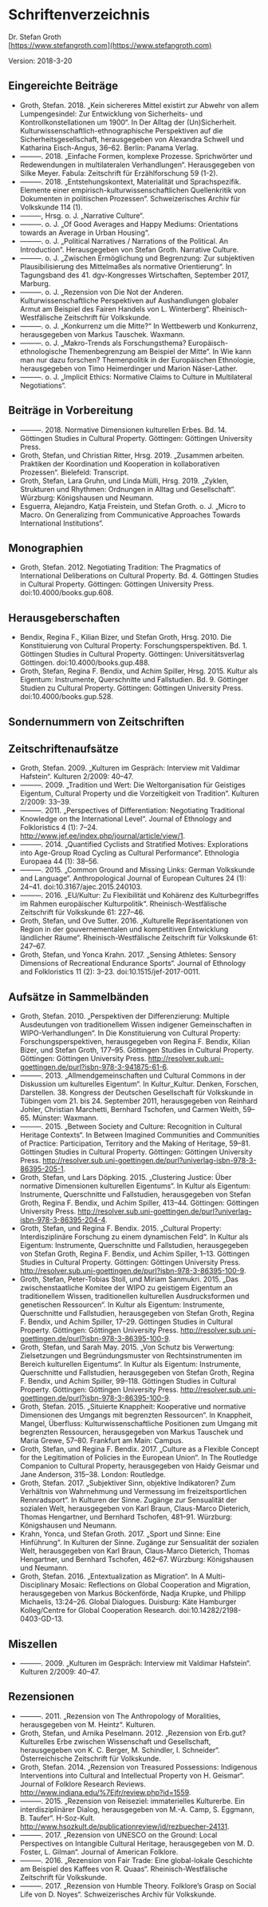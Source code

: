 # Schriftenverzeichnis
Dr. Stefan Groth  
[https://www.stefangroth.com](https://www.stefangroth.com)

Version: 2018-3-20

## Eingereichte Beiträge
* Groth, Stefan. 2018. „Kein sichereres Mittel existirt zur Abwehr von allem Lumpengesindel: Zur Entwicklung von Sicherheits- und Kontrollkonstellationen um 1900“. In Der Alltag der (Un)Sicherheit. Kulturwissenschaftlich-ethnographische Perspektiven auf die Sicherheitsgesellschaft, herausgegeben von Alexandra Schwell und Katharina Eisch-Angus, 36–62. Berlin: Panama Verlag.  
* ———. 2018. „Einfache Formen, komplexe Prozesse. Sprichwörter und Redewendungen in multilateralen Verhandlungen“. Herausgegeben von Silke Meyer. Fabula: Zeitschrift für Erzählforschung 59 (1-2).  
* ———. 2018. „Entstehungskontext, Materialität und Sprachspezifik. Elemente einer empirisch-kulturwissenschaftlichen Quellenkritik von Dokumenten in politischen Prozessen“. Schweizerisches Archiv für Volkskunde 114 (1).  
* ———, Hrsg. o. J. „Narrative Culture“.  
* ———. o. J. „Of Good Averages and Happy Mediums: Orientations towards an Average in Urban Housing“.  
* ———. o. J. „Political Narratives / Narrations of the Political. An Introduction“. Herausgegeben von Stefan Groth. Narrative Culture.  
* ———. o. J. „Zwischen Ermöglichung und Begrenzung: Zur subjektiven Plausibilisierung des Mittelmaßes als normative Orientierung“. In Tagungsband des 41. dgv-Kongresses Wirtschaften, September 2017, Marburg.  
* ———. o. J. „Rezension von Die Not der Anderen. Kulturwissenschaftliche Perspektiven auf Aushandlungen globaler Armut am Beispiel des Fairen Handels von L. Winterberg“. Rheinisch-Westfälische Zeitschrift für Volkskunde.  
* ———. o. J. „Konkurrenz um die Mitte?“ In Wettbewerb und Konkurrenz, herausgegeben von Markus Tauschek. Waxmann.  
* ———. o. J. „Makro-Trends als Forschungsthema? Europäisch-ethnologische Themenbegrenzung am Beispiel der Mitte“. In Wie kann man nur dazu forschen? Themenpolitik in der Europäischen Ethnologie, herausgegeben von Timo Heimerdinger und Marion Näser-Lather.  
* ———. o. J. „Implicit Ethics: Normative Claims to Culture in Multilateral Negotiations“.

## Beiträge in Vorbereitung
* ———. 2018. Normative Dimensionen kulturellen Erbes. Bd. 14. Göttingen Studies in Cultural Property. Göttingen: Göttingen University Press.  
* Groth, Stefan, und Christian Ritter, Hrsg. 2019. „Zusammen arbeiten. Praktiken der Koordination und Kooperation in kollaborativen Prozessen“. Bielefeld: Transcript.  
* Groth, Stefan, Lara Gruhn, und Linda Mülli, Hrsg. 2019. „Zyklen, Strukturen und Rhythmen: Ordnungen in Alltag und Gesellschaft“. Würzburg: Königshausen und Neumann.  
* Esguerra, Alejandro, Katja Freistein, und Stefan Groth. o. J. „Micro to Macro. On Generalizing from Communicative Approaches Towards International Institutions“.

## Monographien
* Groth, Stefan. 2012. Negotiating Tradition: The Pragmatics of International Deliberations on Cultural Property. Bd. 4. Göttingen Studies in Cultural Property. Göttingen: Göttingen University Press. doi:10.4000/books.gup.608.

## Herausgeberschaften
* Bendix, Regina F., Kilian Bizer, und Stefan Groth, Hrsg. 2010. Die Konstituierung von Cultural Property: Forschungsperspektiven. Bd. 1. Göttingen Studies in Cultural Property. Göttingen: Universitätsverlag Göttingen. doi:10.4000/books.gup.488.  
* Groth, Stefan, Regina F. Bendix, und Achim Spiller, Hrsg. 2015. Kultur als Eigentum: Instrumente, Querschnitte und Fallstudien. Bd. 9. Göttinger Studien zu Cultural Property. Göttingen: Göttingen University Press. doi:10.4000/books.gup.528.

## Sondernummern von Zeitschriften


## Zeitschriftenaufsätze
* Groth, Stefan. 2009. „Kulturen im Gespräch: Interview mit Valdimar Hafstein“. Kulturen 2/2009: 40–47.  
* ———. 2009. „Tradition und Wert: Die Weltorganisation für Geistiges Eigentum, Cultural Property und die Vorzeitigkeit von Tradition“. Kulturen 2/2009: 33–39.  
* ———. 2011. „Perspectives of Differentiation: Negotiating Traditional Knowledge on the International Level“. Journal of Ethnology and Folkloristics 4 (1): 7–24. http://www.jef.ee/index.php/journal/article/view/1.  
* ———. 2014. „Quantified Cyclists and Stratified Motives: Explorations into Age-Group Road Cycling as Cultural Performance“. Ethnologia Europaea 44 (1): 38–56.  
* ———. 2015. „Common Ground and Missing Links: German Volkskunde and Language“. Anthropological Journal of European Cultures 24 (1): 24–41. doi:10.3167/ajec.2015.240103.  
* ———. 2016. „EU/Kultur: Zu Flexibilität und Kohärenz des Kulturbegriffes im Rahmen europäischer Kulturpolitik“. Rheinisch-Westfälische Zeitschrift für Volkskunde 61: 227–46.  
* Groth, Stefan, und Ove Sutter. 2016. „Kulturelle Repräsentationen von Region in der gouvernementalen und kompetitiven Entwicklung ländlicher Räume“. Rheinisch-Westfälische Zeitschrift für Volkskunde 61: 247–67.  
* Groth, Stefan, und Yonca Krahn. 2017. „Sensing Athletes: Sensory Dimensions of Recreational Endurance Sports“. Journal of Ethnology and Folkloristics 11 (2): 3–23. doi:10.1515/jef-2017-0011.

## Aufsätze in Sammelbänden
* Groth, Stefan. 2010. „Perspektiven der Differenzierung: Multiple Ausdeutungen von traditionellem Wissen indigener Gemeinschaften in WIPO-Verhandlungen“. In Die Konstituierung von Cultural Property: Forschungsperspektiven, herausgegeben von Regina F. Bendix, Kilian Bizer, und Stefan Groth, 177–95. Göttingen Studies in Cultural Property. Göttingen: Göttingen University Press. http://resolver.sub.uni-goettingen.de/purl?isbn-978-3-941875-61-6.  
* ———. 2013. „Allmendgemeinschaften und Cultural Commons in der Diskussion um kulturelles Eigentum“. In Kultur_Kultur. Denken, Forschen, Darstellen. 38. Kongress der Deutschen Gesellschaft für Volkskunde in Tübingen vom 21. bis 24. September 2011, herausgegeben von Reinhard Johler, Christian Marchetti, Bernhard Tschofen, und Carmen Weith, 59–65. Münster: Waxmann.  
* ———. 2015. „Between Society and Culture: Recognition in Cultural Heritage Contexts“. In Between Imagined Communities and Communities of Practice: Participation, Territory and the Making of Heritage, 59–81. Göttingen Studies in Cultural Property. Göttingen: Göttingen University Press. http://resolver.sub.uni-goettingen.de/purl?univerlag-isbn-978-3-86395-205-1.  
* Groth, Stefan, und Lars Döpking. 2015. „Clustering Justice: Über normative Dimensionen kulturellen Eigentums“. In Kultur als Eigentum: Instrumente, Querschnitte und Fallstudien, herausgegeben von Stefan Groth, Regina F. Bendix, und Achim Spiller, 413–44. Göttingen: Göttingen University Press. http://resolver.sub.uni-goettingen.de/purl?univerlag-isbn-978-3-86395-204-4.  
* Groth, Stefan, und Regina F. Bendix. 2015. „Cultural Property: Interdisziplinäre Forschung zu einem dynamischen Feld“. In Kultur als Eigentum: Instrumente, Querschnitte und Fallstudien, herausgegeben von Stefan Groth, Regina F. Bendix, und Achim Spiller, 1–13. Göttingen Studies in Cultural Property. Göttingen: Göttingen University Press. http://resolver.sub.uni-goettingen.de/purl?isbn-978-3-86395-100-9.  
* Groth, Stefan, Peter-Tobias Stoll, und Miriam Sanmukri. 2015. „Das zwischenstaatliche Komitee der WIPO zu geistigem Eigentum an traditionellem Wissen, traditionellen kulturellen Ausdrucksformen und genetischen Ressourcen“. In Kultur als Eigentum: Instrumente, Querschnitte und Fallstudien, herausgegeben von Stefan Groth, Regina F. Bendix, und Achim Spiller, 17–29. Göttingen Studies in Cultural Property. Göttingen: Göttingen University Press. http://resolver.sub.uni-goettingen.de/purl?isbn-978-3-86395-100-9.  
* Groth, Stefan, und Sarah May. 2015. „Von Schutz bis Verwertung: Zielsetzungen und Begründungsmuster von Rechtsinstrumenten im Bereich kulturellen Eigentums“. In Kultur als Eigentum: Instrumente, Querschnitte und Fallstudien, herausgegeben von Stefan Groth, Regina F. Bendix, und Achim Spiller, 99–118. Göttingen Studies in Cultural Property. Göttingen: Göttingen University Press. http://resolver.sub.uni-goettingen.de/purl?isbn-978-3-86395-100-9.  
* Groth, Stefan. 2015. „Situierte Knappheit: Kooperative und normative Dimensionen des Umgangs mit begrenzten Ressourcen“. In Knappheit, Mangel, Überfluss: Kulturwissenschaftliche Positionen zum Umgang mit begrenzten Ressourcen, herausgegeben von Markus Tauschek und Maria Grewe, 57–80. Frankfurt am Main: Campus.  
* Groth, Stefan, und Regina F. Bendix. 2017. „Culture as a Flexible Concept for the Legitimation of Policies in the European Union“. In The Routledge Companion to Cultural Property, herausgegeben von Haidy Geismar und Jane Anderson, 315–38. London: Routledge.  
* Groth, Stefan. 2017. „Subjektiver Sinn, objektive Indikatoren? Zum Verhältnis von Wahrnehmung und Vermessung im freizeitsportlichen Rennradsport“. In Kulturen der Sinne. Zugänge zur Sensualität der sozialen Welt, herausgegeben von Karl Braun, Claus-Marco Dieterich, Thomas Hengartner, und Bernhard Tschofen, 481–91. Würzburg: Königshausen und Neumann.  
* Krahn, Yonca, und Stefan Groth. 2017. „Sport und Sinne: Eine Hinführung“. In Kulturen der Sinne. Zugänge zur Sensualität der sozialen Welt, herausgegeben von Karl Braun, Claus-Marco Dieterich, Thomas Hengartner, und Bernhard Tschofen, 462–67. Würzburg: Königshausen und Neumann.  
* Groth, Stefan. 2016. „Entextualization as Migration“. In A Multi-Disciplinary Mosaic: Reflections on Global Cooperation and Migration, herausgegeben von Markus Böckenförde, Nadja Krupke, und Philipp Michaelis, 13:24–26. Global Dialogues. Duisburg: Käte Hamburger Kolleg/Centre for Global Cooperation Research. doi:10.14282/2198-0403-GD-13.

## Miszellen
* ———. 2009. „Kulturen im Gespräch: Interview mit Valdimar Hafstein“. Kulturen 2/2009: 40–47.

## Rezensionen
* ———. 2011. „Rezension von The Anthropology of Moralities, herausgegeben von M. Heintz“. Kulturen.  
* Groth, Stefan, und Arnika Peselmann. 2012. „Rezension von Erb.gut? Kulturelles Erbe zwischen Wissenschaft und Gesellschaft, herausgegeben von K. C. Berger, M. Schindler, I. Schneider“. Österreichische Zeitschrift für Volkskunde.  
* Groth, Stefan. 2014. „Rezension von Treasured Possessions: Indigenous Interventions into Cultural and Intellectual Property von H. Geismar“. Journal of Folklore Research Reviews. http://www.indiana.edu/%7Ejfr/review.php?id=1559.  
* ———. 2015. „Rezension von Reiseziel: immaterielles Kulturerbe. Ein interdisziplinärer Dialog, herausgegeben von M.-A. Camp, S. Eggmann, B. Taufer“. H-Soz-Kult. http://www.hsozkult.de/publicationreview/id/rezbuecher-24131.  
* ———. 2017. „Rezension von UNESCO on the Ground: Local Perspectives on Intangible Cultural Heritage, herausgegeben von M. D. Foster, L. Gilman“. Journal of American Folklore.  
* ———. 2016. „Rezension von Fair Trade: Eine global-lokale Geschichte am Beispiel des Kaffees von R. Quaas“. Rheinisch-Westfälische Zeitschrift für Volkskunde.  
* ———. 2017. „Rezension von Humble Theory. Folklore’s Grasp on Social Life von D. Noyes“. Schweizerisches Archiv für Volkskunde.

